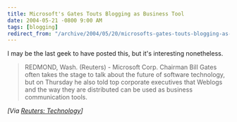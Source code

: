 ```yaml
---
title: Microsoft's Gates Touts Blogging as Business Tool
date: 2004-05-21 -0800 9:00 AM
tags: [blogging]
redirect_from: "/archive/2004/05/20/microsofts-gates-touts-blogging-as-business-tool.aspx/"
---
```


I may be the last geek to have posted this, but it's interesting
nonetheless.

> REDMOND, Wash. (Reuters) - Microsoft Corp. Chairman Bill Gates often
> takes the stage to talk about the future of software technology, but
> on Thursday he also told top corporate executives that Weblogs and the
> way they are distributed can be used as business communication tools.

*[Via [Reuters:
Technology](http://www.reuters.com/newsArticle.jhtml?type=technologyNews&storyID=5210903&src=rss/technologyNews&section=news)]*

